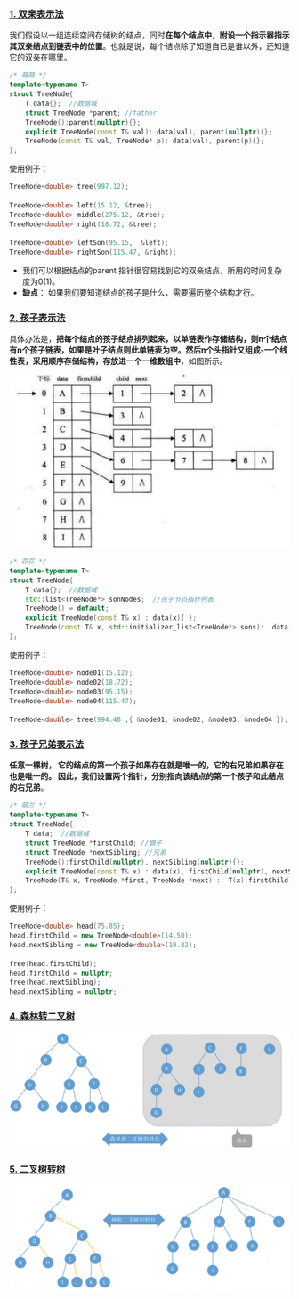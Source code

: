 ### [1. 双亲表示法](#)

我们假设以一组连续空间存储树的结点，同时**在每个结点中，附设一个指示器指示其双亲结点到链表中的位置**。也就是说，每个结点除了知道自已是谁以外，还知道它的双亲在哪里。

```cpp
/* 萌萌 */
template<typename T>
struct TreeNode{
    T data{};  //数据域
    struct TreeNode *parent; //father
    TreeNode():parent(nullptr){};
    explicit TreeNode(const T& val): data(val), parent(nullptr){};
    TreeNode(const T& val, TreeNode* p): data(val), parent(p){};
};
```

使用例子：

```cpp
TreeNode<double> tree(997.12);

TreeNode<double> left(15.12, &tree);
TreeNode<double> middle(275.12, &tree);
TreeNode<double> right(18.72, &tree);

TreeNode<double> leftSon(95.15,  &left);
TreeNode<double> rightSon(115.47, &right);
```

* 我们可以根据结点的parent 指针很容易找到它的双亲结点，所用的时间复杂度为0(1)。
* **缺点**： 如果我们要知道结点的孩子是什么，需要遍历整个结构才行。

### [2. 孩子表示法](#)

具体办法是，**把每个结点的孩子结点排列起来，以单链表作存储结构，则n个结点有n个孩子链表，如果是叶子结点则此单链表为空。然后n个头指针又组成-一个线性表，采用顺序存储结构，存放进一个一维数组中**，如图所示。

![image-20230531142552746](../assets/image-20230531142552746.png)



```cpp
/* 花花 */
template<typename T>
struct TreeNode{
    T data{};  //数据域
    std::list<TreeNode*> sonNodes;  //孩子节点指针列表
    TreeNode() = default;
    explicit TreeNode(const T& x) : data(x){ };
    TreeNode(const T& x, std::initializer_list<TreeNode*> sons):  data(x),sonNodes(sons) { };
};
```

使用例子：

```cpp
TreeNode<double> node01(15.12);
TreeNode<double> node02(18.72);
TreeNode<double> node03(95.15);
TreeNode<double> node04(115.47);

TreeNode<double> tree(994.48 ,{ &node01, &node02, &node03, &node04 });
```



### [3. 孩子兄弟表示法](#)

**任意一棵树， 它的结点的第一个孩子如果存在就是唯一的，它的右兄弟如果存在也是唯一的。 因此，我们设置两个指针，分别指向该结点的第一个孩子和此结点的右兄弟**。

```cpp
/* 萌兰 */
template<typename T>
struct TreeNode{
    T data;  //数据域
    struct TreeNode *firstChild; //嫡子
    struct TreeNode *nextSibling; //兄弟
    TreeNode():firstChild(nullptr), nextSibling(nullptr){};
    explicit TreeNode(const T& x) : data(x), firstChild(nullptr), nextSibling(nullptr)  { };
    TreeNode(T& x, TreeNode *first, TreeNode *next) :  T(x),firstChild(first), nextSibling(next) { };
};
```

使用例子：

```cpp
TreeNode<double> head(75.85);
head.firstChild = new TreeNode<double>(14.50);
head.nextSibling = new TreeNode<double>(19.82);

free(head.firstChild);
head.firstChild = nullptr;
free(head.nextSibling);
head.nextSibling = nullptr;
```



### [4. 森林转二叉树](#)

![image-20230603163637601](../assets/image-20230603163944073.png)





### [5. 二叉树转树](#)

![image-20230603163837412](../assets/image-20230603163837412.png)

